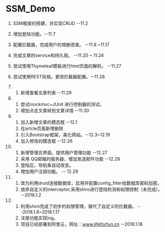 # SSM_Demo
1. SSM框架的搭建，并实现CRUD --11.2
2. 增加登陆功能。--11.7
3. 配置拦截器，完成用户的增删改查。 --11.8 ~11.17
4. 完成文章的service和持久层。  --11.20 ~ 11.24
5. 尝试使用Thymeleaf模板进行html页面的解析。 --11.27
6. 尝试使用REST风格。更改拦截器配置。--11.28
7. 	1. 新增查看文章列表    --11.29
8.  1. 尝试mockmvc+JUnit 进行控制器的测试。
    2. 增加点击文章转到文章详情   --11.30
	
9.  1. 加入新增文章的模态框 --12.1
	2. 在artcle页面新增删除 
	3. 引入Bootstrap框架，美化网站。--12.3~12.19
	4. 加入修改的模态框    --12.26
	
10. 1. 新增管理员界面，提供用户管理功能 --12.27
    2. 采用	QQ邮箱的服务器，增加发送邮件功能 --12.28
	3. 登陆后，导航条自动改变。
	4. 增加用户注销功能。            -- 12.29
	
11. 1. 改为利用druid连接数据库，启用并配置config_filter给数据库密码加密。 
     2.  放弃自定义的interceptor,采用shiro进行登陆检测和权限控制（未完成）。 --2018.1.2
	
12. 1. 利用shiro完成了初步的权限管理，替代了自定义的拦截器。 --2018.1.8~2018.1.17
    2. 注册功能实现ing。
	3. 项目已经部署到阿里云，网址：www.lifeforfun.cn   --2018.1.18
